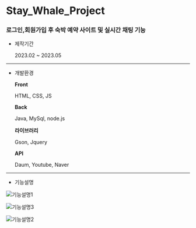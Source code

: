 # Stay_Whale_Project

### 로그인,회원가입 후 숙박 예약 사이트 및 실시간 채팅 기능

* 제작기간

  2023.02 ~ 2023.05
  
---
  
* 개발환경

  **Front**
  
  HTML, CSS, JS
  
  **Back**
  
  Java, MySql, node.js
  
  **라이브러리**
  
  Gson, Jquery
  
  **API**
  
  Daum, Youtube, Naver
  
---
  
* 기능설명

![기능설명1](https://github.com/ChangLeeLim/Stay_Whale_Project/assets/129818004/04ae79ce-5822-41e1-9bdf-ec4f5b6f3974)

![기능설명3](https://github.com/ChangLeeLim/Stay_Whale_Project/assets/129818004/80d1b0a6-75a0-43be-a839-3dcad32b9839)

![기능설명2](https://github.com/ChangLeeLim/Stay_Whale_Project/assets/129818004/e6b1d852-a249-42f4-9bd8-603fc51363f4)
